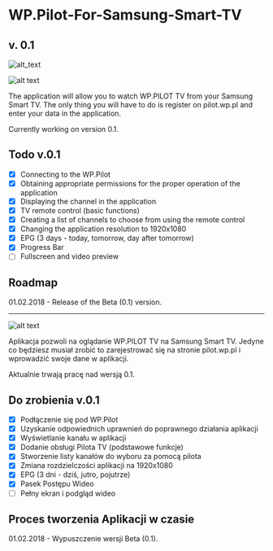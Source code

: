 # WP.Pilot-For-Samsung-Smart-TV
## v. 0.1

![alt_text][preview]

[preview]: http://sh198356.website.pl/_github/WP.Pilot-For-Samsung-Smart-TV/2.jpg "Preview"

![alt text][en]

[en]: https://cdn2.iconfinder.com/data/icons/flags/flags/48/united-kingdom-great-britain.png "EN"
The application will allow you to watch WP.PILOT TV from your Samsung Smart TV.
The only thing you will have to do is register on pilot.wp.pl and enter your data in the application.

Currently working on version 0.1.

## Todo v.0.1
- [x] Connecting to the WP.Pilot
- [x] Obtaining appropriate permissions for the proper operation of the application
- [x] Displaying the channel in the application
- [x] TV remote control (basic functions)
- [x] Creating a list of channels to choose from using the remote control
- [x] Changing the application resolution to 1920x1080
- [x] EPG (3 days - today, tomorrow, day after tomorrow)
- [x] Progress Bar
- [ ] Fullscreen and video preview

## Roadmap
01.02.2018 - Release of the Beta (0.1) version.
___
![alt text][pl]

[pl]: https://cdn2.iconfinder.com/data/icons/flags_gosquared/48/Poland.png "PL"
Aplikacja pozwoli na oglądanie WP.PILOT TV na Samsung Smart TV. 
Jedyne co będziesz musiał zrobić to zarejestrować się na stronie pilot.wp.pl i wprowadzić swoje dane w aplikacji.

Aktualnie trwają pracę nad wersją 0.1.

## Do zrobienia v.0.1
- [x] Podłączenie się pod WP.Pilot
- [x] Uzyskanie odpowiednich uprawnień do poprawnego działania aplikacji
- [x] Wyświetlanie kanału w aplikacji
- [x] Dodanie obsługi Pilota TV (podstawowe funkcje)
- [x] Stworzenie listy kanałów do wyboru za pomocą pilota 
- [x] Zmiana rozdzielczości aplikacji na 1920x1080
- [x] EPG (3 dni - dziś, jutro, pojutrze)
- [x] Pasek Postępu Wideo
- [ ] Pełny ekran i podgląd wideo

## Proces tworzenia Aplikacji w czasie
01.02.2018 - Wypuszczenie wersji Beta (0.1).

